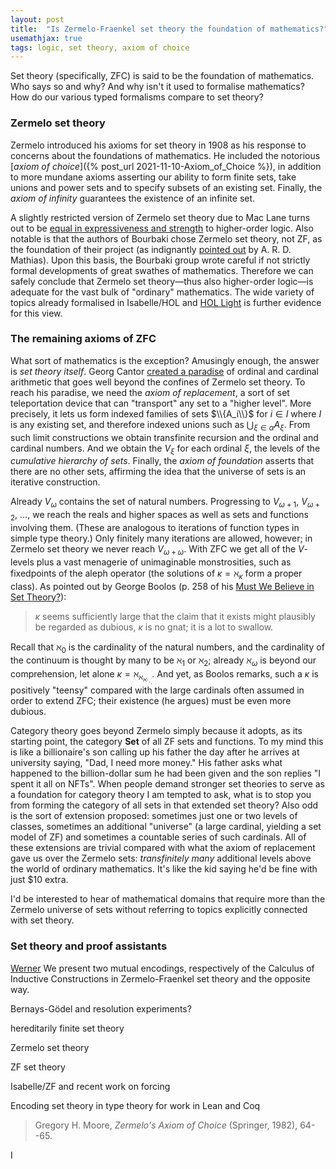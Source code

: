 ```yaml
---
layout: post
title:  "Is Zermelo-Fraenkel set theory the foundation of mathematics?"
usemathjax: true 
tags: logic, set theory, axiom of choice
---
```



Set theory (specifically, ZFC) is said to be the foundation of mathematics. Who says so and why? And why isn't it used to formalise mathematics?
How do our various typed formalisms compare to set theory?

### Zermelo set theory

Zermelo introduced his axioms for set theory in 1908 as his response to concerns about the foundations of mathematics. He included the notorious [*axiom of choice*]({% post_url 2021-11-10-Axiom_of_Choice %}),
in addition to more mundane axioms asserting our ability to form finite sets, take unions and power sets and to specify subsets of an existing set. Finally, the *axiom of infinity* guarantees the existence of an infinite set.

A slightly restricted version of Zermelo set theory due to Mac Lane turns out to be [equal in expressiveness and strength](https://doi.org/10.1016/S0168-0072(00)00031-2) to higher-order logic. Also notable is that the authors of Bourbaki chose Zermelo set theory, not ZF, as the foundation of their project (as indignantly [pointed out](http://dx.doi.org/10.1007/BF03025863) by A. R. D. Mathias). Upon this basis, the Bourbaki group wrote careful if not strictly formal developments of great swathes of mathematics.
Therefore we can safely conclude that Zermelo set theory—thus also higher-order logic—is adequate for the vast bulk of "ordinary" mathematics. The wide variety of topics already formalised in Isabelle/HOL and [HOL Light](https://www.cl.cam.ac.uk/~jrh13/hol-light/) is further evidence for this view.

### The remaining axioms of ZFC

What sort of mathematics is the exception? Amusingly enough, the answer is *set theory itself*. Georg Cantor [created a paradise](https://plato.stanford.edu/entries/settheory-early/) of ordinal and cardinal arithmetic that goes well beyond the confines of Zermelo set theory. To reach his paradise, we need the *axiom of replacement*, a sort of set teleportation device that can "transport" any set to a "higher level". More precisely, it lets us form indexed families of sets $\\{A_i\\}$ for $i\in I$ where $I$ is any existing set,
and therefore indexed unions such as $\bigcup_{\xi\in\alpha} A_\xi$.
From such limit constructions we obtain transfinite recursion and the ordinal and cardinal numbers.
And we obtain the $V_\xi$ for each ordinal $\xi$, the levels of the *cumulative hierarchy of sets*.
Finally, the *axiom of foundation* asserts that there are no other sets, affirming the idea that the universe of sets is an iterative construction.

Already $V_\omega$ contains the set of natural numbers. 
Progressing to $V_{\omega+1}$, $V_{\omega+2}$, $\ldots$, we reach 
the reals and higher spaces as well as sets and functions involving them. (These are analogous to iterations of function types in simple type theory.)
Only finitely many iterations are allowed, however; in Zermelo set theory we never reach $V_{\omega+\omega}$. 
With ZFC we get all of the $V$-levels plus a vast menagerie of unimaginable monstrosities, such as fixedpoints of the aleph operator
(the solutions of $\kappa = \aleph_\kappa$ form a proper class).
As pointed out by George Boolos (p. 258 of his [Must We Believe in Set Theory?](https://doi.org/10.1017/CBO9780511570681.013)):

> $\kappa$ seems sufficiently large that the claim that it exists might plausibly be regarded as dubious, $\kappa$ is no gnat; it is a lot to swallow.

Recall that $\aleph_0$ is the cardinality of the natural numbers, 
and the cardinality of the continuum is thought by many to be
$\aleph_1$ or $\aleph_2$; already $\aleph_\omega$ is beyond our comprehension, let alone $\kappa = \aleph_{\aleph_{\aleph_\ddots}}$.
And yet, as Boolos remarks, such a $\kappa$ is positively "teensy" compared with
the large cardinals often assumed in order to extend ZFC; their existence (he argues) must be even more dubious. 

Category theory goes beyond Zermelo simply because it adopts, as its starting point, the category **Set** of all ZF sets and functions. To my mind this is like a billionaire's son calling up his father the day after he arrives at university saying, "Dad, I need more money." His father asks what happened to the billion-dollar sum he had been given and the son replies "I spent it all on NFTs". When people demand stronger set theories to serve as a foundation for category theory I am tempted to ask, what is to stop you from forming the category of all sets in that extended set theory? Also odd is the sort of extension proposed: sometimes just one or two levels of classes, sometimes an additional "universe" (a large cardinal, yielding a set model of ZF) and sometimes a countable series of such cardinals. All of these extensions are trivial compared with what the axiom of replacement gave us over the Zermelo sets: *transfinitely many* additional levels
above the world of ordinary mathematics.
It's like the kid saying he'd be fine with just $10 extra.

I'd be interested to hear of mathematical domains that require more than the Zermelo universe of sets without referring to topics explicitly connected with set theory.

### Set theory and proof assistants

[Werner](https://link.springer.com/chapter/10.1007/BFb0014566)
We present two mutual encodings, respectively of the Calculus of Inductive Constructions in Zermelo-Fraenkel set theory and the opposite way. 

 Bernays-Gödel and resolution experiments?
 
 hereditarily finite set theory
 
 Zermelo set theory
 
 ZF set theory
 
 
 Isabelle/ZF and recent work on forcing
 
 Encoding set theory in type theory for work in Lean and Coq


> Gregory H. Moore, *Zermelo's Axiom of Choice* (Springer, 1982), 64--65.

I